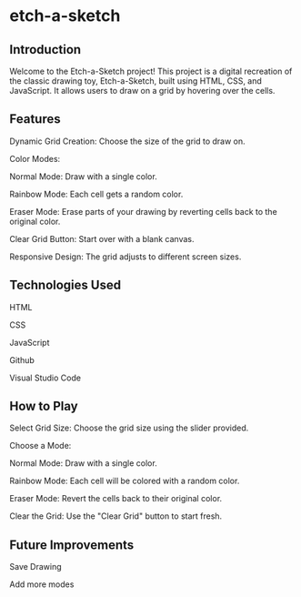 # etch-a-sketch

## Introduction

Welcome to the Etch-a-Sketch project! This project is a digital recreation of the classic drawing toy, Etch-a-Sketch, built using HTML, CSS, and JavaScript. It allows users to draw on a grid by hovering over the cells.


## Features

Dynamic Grid Creation: Choose the size of the grid to draw on.

Color Modes:

Normal Mode: Draw with a single color.

Rainbow Mode: Each cell gets a random color.

Eraser Mode: Erase parts of your drawing by reverting cells back to the original color.

Clear Grid Button: Start over with a blank canvas.

Responsive Design: The grid adjusts to different screen sizes.


## Technologies Used

HTML

CSS

JavaScript

Github

Visual Studio Code


## How to Play

Select Grid Size: Choose the grid size using the slider provided.

Choose a Mode:

Normal Mode: Draw with a single color.

Rainbow Mode: Each cell will be colored with a random color.

Eraser Mode: Revert the cells back to their original color.

Clear the Grid: Use the "Clear Grid" button to start fresh.


## Future Improvements

Save Drawing

Add more modes